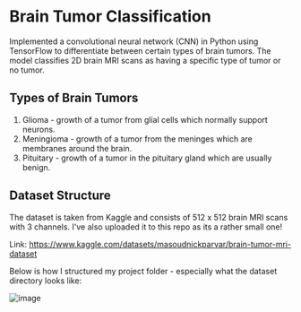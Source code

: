 # Brain Tumor Classification
Implemented a convolutional neural network (CNN) in Python using TensorFlow to differentiate between certain types of brain tumors. The model classifies 2D brain MRI scans as having a specific type of tumor or no tumor.

## Types of Brain Tumors
1. Glioma - growth of a tumor from glial cells which normally support neurons.
2. Meningioma - growth of a tumor from the meninges which are membranes around the brain.
3. Pituitary - growth of a tumor in the pituitary gland which are usually benign.

## Dataset Structure
The dataset is taken from Kaggle and consists of 512 x 512 brain MRI scans with 3 channels. I've also uploaded it to this repo as its a rather small one!

Link: https://www.kaggle.com/datasets/masoudnickparvar/brain-tumor-mri-dataset

Below is how I structured my project folder - especially what the dataset directory looks like:

![image](https://user-images.githubusercontent.com/33336845/235602598-d3f21c0c-e360-4809-8353-0c305ab1a688.png)
